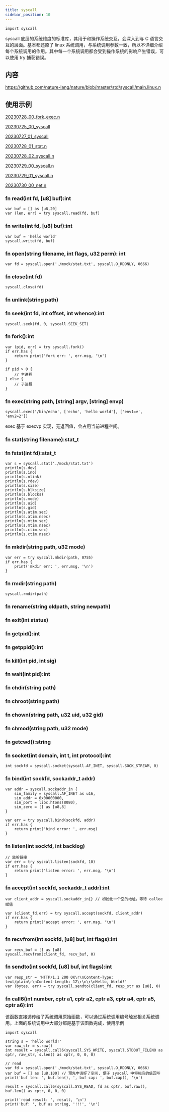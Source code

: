 ```yaml
---
title: syscall
sidebar_position: 10
---
```


`import syscall`

syscall 底层的系统维度的标准库，其用于和操作系统交互，会深入到与 C 语言交互的层面。基本都还原了 linux 系统调用，与系统调用参数一致，所以不详细介绍每个系统调用的作用。其中每一个系统调用都会受到操作系统的影响产生错误，可以使用 try 捕获错误。

## 内容

https://github.com/nature-lang/nature/blob/master/std/syscall/main.linux.n


## 使用示例 

[20230728_00_fork_exec.n](https://github.com/nature-lang/nature/blob/master/tests/blackbox/cases/20230728_00_fork_exec.n)

[20230725_00_syscall](https://github.com/nature-lang/nature/tree/master/tests/blackbox/cases/20230725_00_syscall)

[20230727_01_syscall](https://github.com/nature-lang/nature/tree/master/tests/blackbox/cases/20230727_01_syscall)

[20230728_01_stat.n](https://github.com/nature-lang/nature/blob/master/tests/blackbox/cases/20230728_01_stat.n)

[20230728_02_syscall.n](https://github.com/nature-lang/nature/blob/master/tests/blackbox/cases/20230728_02_syscall.n)

[20230729_00_syscall.n](https://github.com/nature-lang/nature/blob/master/tests/blackbox/cases/20230729_00_syscall.n)

[20230729_01_syscall.n](https://github.com/nature-lang/nature/blob/master/tests/blackbox/cases/20230729_01_syscall.n)

[20230730_00_net.n](https://github.com/nature-lang/nature/blob/master/tests/blackbox/cases/20230730_00_net.n)



### fn read(int fd, [u8] buf):int

```nature
var buf = [] as [u8,20]
var (len, err) = try syscall.read(fd, buf)
```

### fn write(int fd, [u8] buf):int

```nature
var buf = 'hello world'
syscall.write(fd, buf)
```

### fn open(string filename, int flags, u32 perm): int

```nature
var fd = syscall.open('./mock/stat.txt', syscall.O_RDONLY, 0666)
```

### fn close(int fd)

```nature
syscall.close(fd)
```

### fn unlink(string path)

### fn seek(int fd, int offset, int whence):int

`syscall.seek(fd, 0, syscall.SEEK_SET)`

### fn fork():int 

```nature
var (pid, err) = try syscall.fork()
if err.has {
    return print('fork err: ', err.msg, '\n')
}

if pid > 0 {
    // 主进程
} else {
    // 子进程
}
```

### fn exec(string path, [string] argv, [string] envp)

```nature
syscall.exec('/bin/echo', ['echo', 'hello world'], ['env1=v', 'env2=2'])
```

exec 基于 execvp 实现，无返回值，会占用当前进程空间。

### fn stat(string filename):stat_t 

### fn fstat(int fd):stat_t

```nature
var s = syscall.stat('./mock/stat.txt')
println(s.dev)
println(s.ino)
println(s.nlink)
println(s.rdev)
println(s.size)
println(s.blksize)
println(s.blocks)
println(s.mode)
println(s.uid)
println(s.gid)
println(s.atim.sec)
println(s.atim.nsec)
println(s.mtim.sec)
println(s.mtim.nsec)
println(s.ctim.sec)
println(s.ctim.nsec)
```

### fn mkdir(string path, u32 mode)

```nature
var err = try syscall.mkdir(path, 0755)
if err.has {
    print('mkdir err: ', err.msg, '\n')
}
```

### fn rmdir(string path) 

```nature
syscall.rmdir(path)
```

### fn rename(string oldpath, string newpath)

### fn exit(int status) 

### fn getpid():int

### fn getppid():int

### fn kill(int pid, int sig)

### fn wait(int pid):int

### fn chdir(string path) 

### fn chroot(string path) 

### fn chown(string path, u32 uid, u32 gid) 

### fn chmod(string path, u32 mode)

### fn getcwd():string 

### fn socket(int domain, int t, int protocol):int 

```nature
int sockfd = syscall.socket(syscall.AF_INET, syscall.SOCK_STREAM, 0)
```

### fn bind(int sockfd, sockaddr_t addr)

```nature
var addr = syscall.sockaddr_in {
    sin_family = syscall.AF_INET as u16,
    sin_addr = 0x00000000,
    sin_port = libc.htons(8080),
    sin_zero = [] as [u8,8]
}

var err = try syscall.bind(sockfd, addr)
if err.has {
    return print('bind error: ', err.msg)
}
```

### fn listen(int sockfd, int backlog)

```nature
// 监听链接
var err = try syscall.listen(sockfd, 10)
if err.has {
    return print('listen error: ', err.msg, '\n')
}
```

### fn accept(int sockfd, sockaddr_t addr):int

```nature
var client_addr = syscall.sockaddr_in{} // 初始化一个空的地址，等待 callee 赋值

var (client_fd,err) = try syscall.accept(sockfd, client_addr)
if err.has {
    return print('accept error: ', err.msg, '\n')
}
```

### fn recvfrom(int sockfd, [u8] buf, int flags):int

```nature
var recv_buf = [] as [u8]
syscall.recvfrom(client_fd, recv_buf, 0)
```

### fn sendto(int sockfd, [u8] buf, int flags):int

```nature
var resp_str = 'HTTP/1.1 200 OK\r\nContent-Type: text/plain\r\nContent-Length: 12\r\n\r\nHello, World!'
var (bytes, err) = try syscall.sendto(client_fd, resp_str as [u8], 0)
```

### fn call6(int number, cptr a1, cptr a2, cptr a3, cptr a4, cptr a5, cptr a6):int 

该函数直接透传给了系统调用原始函数，可以通过系统调用编号触发相关系统调用。上面的系统调用中大部分都是基于该函数完成，使用示例

```nature
import syscall

string s = 'hello world!'
var raw_str = s.raw()
int result = syscall.call6(syscall.SYS_WRITE, syscall.STDOUT_FILENO as cptr, raw_str, s.len() as cptr, 0, 0, 0)

// read
var fd = syscall.open('./mock/stat.txt', syscall.O_RDONLY, 0666)
var buf = [] as [u8,100] // 预先申请好了空间, 便于 syscall 中将相应的值回写
print('buf len: ', buf.len(), ', buf cap: ', buf.cap(), '\n')

result = syscall.call6(syscall.SYS_READ, fd as cptr, buf.raw(), buf.len() as cptr, 0, 0, 0)

print('read result: ', result, '\n')
print('buf: ', buf as string, '!!!', '\n')
```